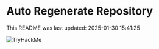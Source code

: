 # Auto Regenerate Repository

This README was last updated: 2025-01-30 15:41:25

 ![TryHackMe](https://tryhackme.com/badge/533634)